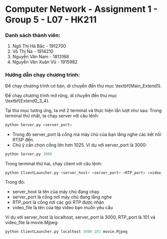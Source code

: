 # Computer Network - Assignment 1 - Group 5 - L07 - HK211
### Danh sách thành viên:
1. Ngô Thị Hà Bắc - 1912700
2. Võ Thị Na - 1914210
3. Nguyễn Văn Nam - 1813168
4. Nguyễn Văn Xuân Vũ - 1915982

### Hướng dẫn chạy chương trình:
Để chạy chương trình cơ bản, di chuyển đến thư mục \textbf{Main\_Extend1}. 

Để chạy chương trình mở rộng, di chuyển đến thư mục \textbf{Extend2\_3\_4}.

Tại thư mục tương ứng, ta mở 2 terminal và thực hiện lần lượt như sau:
Trong terminal thứ nhất, ta chạy server với câu lệnh:
```python
python Server.py <server_port>
```
- Trong đó server_port là cổng mà máy chủ của bạn lắng nghe các kết nối RTSP đến.
- Chú ý cần chọn cổng lớn hơn 1025. Ví dụ với server_port là 3000:
```python
python Server.py 3000
```

Trong terminal thứ hai, chạy client với câu lệnh:
```python
python ClientLauncher.py <server_host> <server_port> <RTP_port> <video_file>
```
Trong đó: 
- server_host là tên của máy chủ đang chạy
- server_port là cổng nơi máy chủ đang lắng nghe
- RTP_port là cổng nơi các gói RTP được nhận
- video_file là tên của tệp video bạn muốn yêu cầu 

Ví dụ với server_host là localhost, server_port là 3000, RTP_port là 101 và video_file là movie.Mjpeg:
```python
python ClientLauncher.py localhost 3000 101 movie.Mjpeg
```


          
          
          
          



